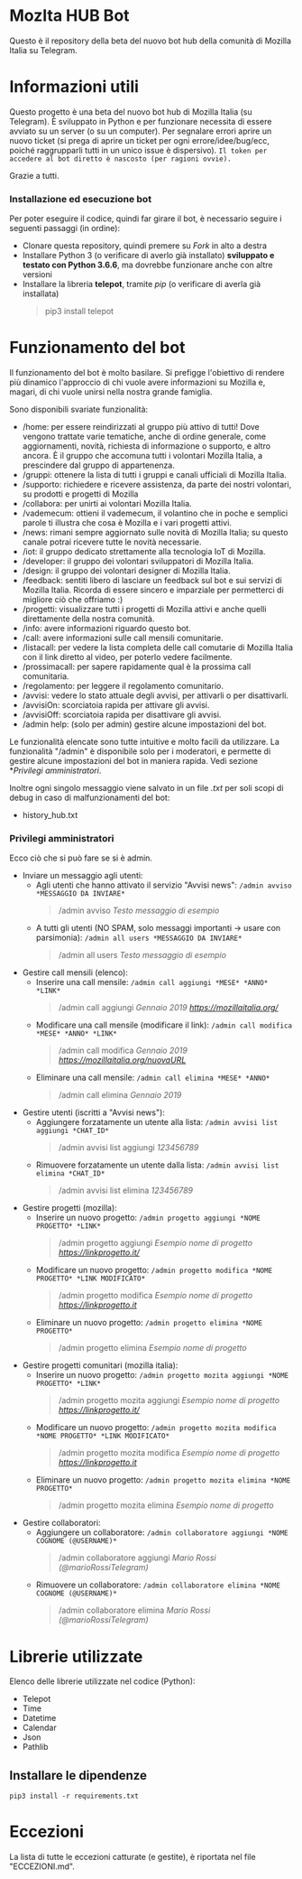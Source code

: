 # MozIta HUB Bot
Questo è il repository della beta del nuovo bot hub della comunità di Mozilla Italia su Telegram.


# Informazioni utili
Questo progetto è una beta del nuovo bot hub di Mozilla Italia (su Telegram).
È sviluppato in Python e per funzionare necessita di essere avviato su un server (o su un computer).
Per segnalare errori aprire un nuovo ticket (si prega di aprire un ticket per ogni errore/idee/bug/ecc, poiché raggrupparli tutti in un unico issue è dispersivo).
`Il token per accedere al bot diretto è nascosto (per ragioni ovvie).`

Grazie a tutti.

### Installazione ed esecuzione bot
Per poter eseguire il codice, quindi far girare il bot, è necessario seguire i seguenti passaggi (in ordine):
 - Clonare questa repository, quindi premere su *Fork* in alto a destra
 - Installare Python 3 (o verificare di averlo già installato) **sviluppato e testato con Python 3.6.6**, ma dovrebbe funzionare anche con altre versioni
 - Installare la libreria **telepot**, tramite *pip* (o verificare di averla già installata)
   > pip3 install telepot


# Funzionamento del bot
Il funzionamento del bot è molto basilare. Si prefigge l'obiettivo di rendere più dinamico l'approccio di chi vuole avere informazioni su Mozilla e, magari, di chi vuole unirsi nella nostra grande famiglia.

Sono disponibili svariate funzionalità:
 - /home: per essere reindirizzati al gruppo più attivo di tutti! Dove vengono trattate varie tematiche, anche di ordine generale, come aggiornamenti, novità, richiesta di informazione o supporto, e altro ancora. È il gruppo che accomuna tutti i volontari Mozilla Italia, a prescindere dal gruppo di appartenenza.
 - /gruppi: ottenere la lista di tutti i gruppi e canali ufficiali di Mozilla Italia.
 - /supporto: richiedere e ricevere assistenza, da parte dei nostri volontari, su prodotti e progetti di Mozilla
 - /collabora: per unirti ai volontari Mozilla Italia.
 - /vademecum: ottieni il vademecum, il volantino che in poche e semplici parole ti illustra che cosa è Mozilla e i vari progetti attivi.
 - /news: rimani sempre aggiornato sulle novità di Mozilla Italia; su questo canale potrai ricevere tutte le novità necessarie.
 - /iot: il gruppo dedicato strettamente alla tecnologia IoT di Mozilla.
 - /developer: il gruppo dei volontari sviluppatori di Mozilla Italia.
 - /design: il gruppo dei volontari designer di Mozilla Italia.
 - /feedback: sentiti libero di lasciare un feedback sul bot e sui servizi di Mozilla Italia. Ricorda di essere sincero e imparziale per permetterci di migliore ciò che offriamo :)
 - /progetti: visualizzare tutti i progetti di Mozilla attivi e anche quelli direttamente della nostra comunità.
 - /info: avere informazioni riguardo questo bot.
 - /call: avere informazioni sulle call mensili comunitarie.
 - /listacall: per vedere la lista completa delle call comutarie di Mozilla Italia con il link diretto al video, per poterlo vedere facilmente.
 - /prossimacall: per sapere rapidamente qual è la prossima call comunitaria.
 - /regolamento: per leggere il regolamento comunitario.
 - /avvisi: vedere lo stato attuale degli avvisi, per attivarli o per disattivarli.
 - /avvisiOn: scorciatoia rapida per attivare gli avvisi.
 - /avvisiOff: scorciatoia rapida per disattivare gli avvisi.
 - /admin help: (solo per admin) gestire alcune impostazioni del bot.

Le funzionalità elencate sono tutte intuitive e molto facili da utilizzare. La funzionalità "/admin" è disponibile solo per i moderatori, e permette di gestire alcune impostazioni del bot in maniera rapida. Vedi sezione **Privilegi amministratori*.

 

Inoltre ogni singolo messaggio viene salvato in un file *.txt* per soli scopi di debug in caso di malfunzionamenti del bot:
 - history_hub.txt

### Privilegi amministratori
Ecco ciò che si può fare se si è admin.
 - Inviare un messaggio agli utenti:
	- Agli utenti che hanno attivato il servizio "Avvisi news": `/admin avviso *MESSAGGIO DA INVIARE*`
	  > /admin avviso *Testo messaggio di esempio*
	- A tutti gli utenti (NO SPAM, solo messaggi importanti -> usare con parsimonia): `/admin all users *MESSAGGIO DA INVIARE*`
	  > /admin all users *Testo messaggio di esempio*
 - Gestire call mensili (elenco):
    - Inserire una call mensile: `/admin call aggiungi *MESE* *ANNO* *LINK*`
      > /admin call aggiungi *Gennaio* *2019* *https://mozillaitalia.org/*
    - Modificare una call mensile (modificare il link): `/admin call modifica *MESE* *ANNO* *LINK*`
      > /admin call modifica *Gennaio* *2019* *https://mozillaitalia.org/nuovaURL*
    - Eliminare una call mensile: `/admin call elimina *MESE* *ANNO*`
      > /admin call elimina *Gennaio* *2019*
 - Gestire utenti (iscritti a "Avvisi news"):
    - Aggiungere forzatamente un utente alla lista: `/admin avvisi list aggiungi *CHAT_ID*`
      > /admin avvisi list aggiungi *123456789*
    - Rimuovere forzatamente un utente dalla lista: `/admin avvisi list elimina *CHAT_ID*`
      > /admin avvisi list elimina *123456789*
 - Gestire progetti (mozilla):
    - Inserire un nuovo progetto: `/admin progetto aggiungi *NOME PROGETTO* *LINK*`
      > /admin progetto aggiungi *Esempio nome di progetto* *https://linkprogetto.it/*
    - Modificare un nuovo progetto: `/admin progetto modifica *NOME PROGETTO* *LINK MODIFICATO*`
      > /admin progetto modifica *Esempio nome di progetto* *https://linkprogetto.it*
    - Eliminare un nuovo progetto: `/admin progetto elimina *NOME PROGETTO*`
      > /admin progetto elimina *Esempio nome di progetto*
 - Gestire progetti comunitari (mozilla italia):
    - Inserire un nuovo progetto: `/admin progetto mozita aggiungi *NOME PROGETTO* *LINK*`
      > /admin progetto mozita aggiungi *Esempio nome di progetto* *https://linkprogetto.it/*
    - Modificare un nuovo progetto: `/admin progetto mozita modifica *NOME PROGETTO* *LINK MODIFICATO*`
      > /admin progetto mozita modifica *Esempio nome di progetto* *https://linkprogetto.it*
    - Eliminare un nuovo progetto: `/admin progetto mozita elimina *NOME PROGETTO*`
      > /admin progetto mozita elimina *Esempio nome di progetto*
 - Gestire collaboratori:
	- Aggiungere un collaboratore: `/admin collaboratore aggiungi *NOME COGNOME (@USERNAME)*`
	  > /admin collaboratore aggiungi *Mario Rossi (@marioRossiTelegram)* 
	- Rimuovere un collaboratore: `/admin collaboratore elimina *NOME COGNOME (@USERNAME)*`
	  > /admin collaboratore elimina *Mario Rossi (@marioRossiTelegram)*

# Librerie utilizzate
Elenco delle librerie utilizzate nel codice (Python):
 - Telepot
 - Time
 - Datetime
 - Calendar
 - Json
 - Pathlib
 
## Installare le dipendenze

`pip3 install -r requirements.txt`
 
# Eccezioni
La lista di tutte le eccezioni catturate (e gestite), è riportata nel file "ECCEZIONI.md".
